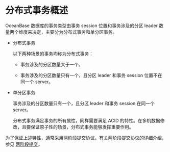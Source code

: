 分布式事务概述 
============================

OceanBase 数据库的事务类型由事务 session 位置和事务涉及的分区 leader 数量两个维度来决定，主要分为分布式事务和单分区事务。

* 分布式事务

  以下两种场景的事务均称为分布式事务：
  * 事务涉及的分区数量大于一个。

    
  
  * 事务涉及的分区数量只有一个，且分区 leader 和事务 session 位置不在同一个 server。

    
  

  

* 单分区事务

  事务涉及的分区数量只有一个，且分区 leader 和事务 session 在同一个 server。

  分布式事务满足事务的所有属性，同样需要满足 ACID 的特性。在多机数据修改，且要保证原子性的场景，分布式事务能够发挥重要作用。
  




为了保证上述特性，通常采用两阶段提交协议。有关两阶段提交协议的详细介绍，参见 [两阶段提交](../8.distributed-transactions-1/2.two-phase-commit-protocol.md)。

